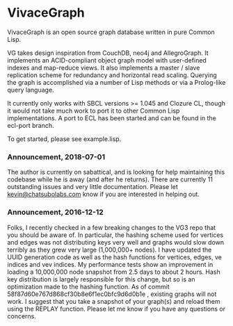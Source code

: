 VivaceGraph
===============

VivaceGraph is an open source graph database written in pure Common Lisp.

VG takes design inspiration from CouchDB, neo4j and AllegroGraph.  It implements an ACID-compliant object graph model with user-defined indexes and map-reduce views.  It also implements a master / slave replication scheme for redundancy and horizontal read scaling.  Querying the graph is accomplished via a number of Lisp methods or via a Prolog-like query language.

It currently only works with SBCL versions >= 1.045 and Clozure CL, though it would not take much work to port it to other Common Lisp implementations. A port to ECL has been started and can be found in the ecl-port branch.

To get started, please see example.lisp.

### Announcement, 2018-07-01

The author is currently on sabattical, and is looking for help maintaining this codebase while he is away (and after he returns).  There are currently 11 outstanding issues and very little documentation.  Please let kevin@chatsubolabs.com know if you are interested in helping out.

### Announcement, 2016-12-12

Folks, I recently checked in a few breaking changes to the VG3 repo that
you should be aware of.  In particular, the hashing scheme used for
vertices and edges was not distributing keys very well and graphs would
slow down terribly as they grew very large (1,000,000+ nodes).  I have
updated the UUID generation code as well as the hash functions for
vertices, edges, ve indices and vev indices.  My performance tests show
an improvement in loading a 10,000,000 node snapshot from 2.5 days to
about 2 hours.  Hash key distribution is largely responsible for this
change, but so is an optimization made to the hashing function.  As of
commit 58f87d60e767d868cf30b8e6f1ec0bfc9d6d0b1e , existing graphs will
not work.  I suggest that you take a snapshot of your graph(s) and
reload them using the REPLAY function.  Please let me know if you have
any questions or concerns.
